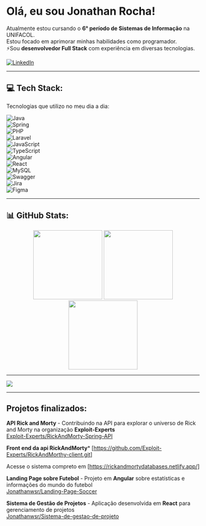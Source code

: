 # Olá, eu sou Jonathan Rocha!

Atualmente estou cursando o **6° período de Sistemas de Informação** na UNIFACOL.  
 Estou focado em aprimorar minhas habilidades como programador.  
⚡Sou **desenvolvedor Full Stack** com experiência em diversas tecnologias.  

[![LinkedIn](https://img.shields.io/badge/LinkedIn-%230077B5.svg?style=for-the-badge&logo=linkedin&logoColor=white)](https://www.linkedin.com/in/jonathan-rocha-51b8ab268/)  

---

## 💻 Tech Stack:
Tecnologias que utilizo no meu dia a dia:

![Java](https://img.shields.io/badge/java-%23ED8B00.svg?style=for-the-badge&logo=openjdk&logoColor=white)  
![Spring](https://img.shields.io/badge/spring-%236DB33F.svg?style=for-the-badge&logo=spring&logoColor=white)  
![PHP](https://img.shields.io/badge/php-%23777BB4.svg?style=for-the-badge&logo=php&logoColor=white)  
![Laravel](https://img.shields.io/badge/laravel-%23FF2D20.svg?style=for-the-badge&logo=laravel&logoColor=white)  
![JavaScript](https://img.shields.io/badge/javascript-%23323330.svg?style=for-the-badge&logo=javascript&logoColor=%23F7DF1E)  
![TypeScript](https://img.shields.io/badge/typescript-%23007ACC.svg?style=for-the-badge&logo=typescript&logoColor=white)  
![Angular](https://img.shields.io/badge/angular-%23DD0031.svg?style=for-the-badge&logo=angular&logoColor=white)  
![React](https://img.shields.io/badge/react-%2361DAFB.svg?style=for-the-badge&logo=react&logoColor=black)  
![MySQL](https://img.shields.io/badge/mysql-%234479A1.svg?style=for-the-badge&logo=mysql&logoColor=white)  
![Swagger](https://img.shields.io/badge/swagger-%23Clojure?style=for-the-badge&logo=swagger&logoColor=white)  
![Jira](https://img.shields.io/badge/jira-%230A0FFF.svg?style=for-the-badge&logo=jira&logoColor=white)  
![Figma](https://img.shields.io/badge/figma-%23F24E1E.svg?style=for-the-badge&logo=figma&logoColor=white)  

---

## 📊 GitHub Stats:
<div align="center">
  <img height="180em" src="https://github-readme-stats.vercel.app/api?username=Jonathanwsr&theme=shadow_red&hide_border=true&include_all_commits=true&count_private=true"/>
  <img height="180em" src="https://github-readme-streak-stats.herokuapp.com/?user=Jonathanwsr&theme=shadow_red&hide_border=true"/>
  <img height="180em" src="https://github-readme-stats.vercel.app/api/top-langs/?username=Jonathanwsr&theme=shadow_red&hide_border=true&include_all_commits=true&count_private=true&layout=compact"/>
</div>

---

[![](https://visitcount.itsvg.in/api?id=Jonathanwsr&icon=7&color=1)](https://visitcount.itsvg.in)

---

##  Projetos finalizados:

 **API Rick and Morty** - Contribuindo na API para explorar o universo de Rick and Morty na organização **Exploit-Experts**  
 [Exploit-Experts/RickAndMorty-Spring-API](https://github.com/Exploit-Experts/RickAndMorty-Spring-API)  
    
**Front end da api RickAndMorty***
   [https://github.com/Exploit-Experts/RickAndMorthy-client.git]

   Acesse o sistema compreto em [https://rickandmortydatabases.netlify.app/]

   
 **Landing Page sobre Futebol** - Projeto em **Angular** sobre estatísticas e informações do mundo do futebol  
 [Jonathanwsr/Landing-Page-Soccer](https://github.com/Jonathanwsr/Lading-Page-Soccser)  

 **Sistema de Gestão de Projetos** - Aplicação desenvolvida em **React** para gerenciamento de projetos  
 [Jonathanwsr/Sistema-de-gestao-de-projeto](https://github.com/Jonathanwsr/Sistema-de-gest-o-de-projeto)  
